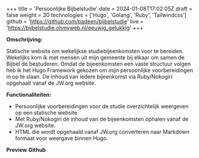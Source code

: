 +++
title = 'Persoonlijke Bijbelstudie'
date = 2024-01-08T17:02:05Z
draft = false
weight = 30
technologies = ['Hugo', 'Golang', 'Ruby', 'Tailwindcss']
github = 'https://github.com/padeen/bijbelstudie'
live = 'https://bijbelstudie.ohmyweb.nl/eeuwig_gelukkig'
+++

**Omschrijving:**

Statische website om wekelijkse studiebijeenkomsten voor te bereiden. Wekelijks kom ik met mensen uit mijn gemeente bij elkaar om samen de
Bijbel de bestuderen. Omdat de bijeenkomsten een vaste structuur volgen heb ik het Hugo Framework gekozen om mijn persoonlijke voorbereidingen
in op te slaan. De inhoud van iedere bijeenkomst via Ruby/Nokogiri opgehaalt vanaf de JW.org website.

**Functionaliteiten:**

- Persoonlijke voorbereidingen voor de studie overzichtelijk weergeven op een statische website.
- Met Ruby/Nokogiri de inhoud van de bijeenkomsten ophalen vanaf de JW.org website.
- HTML die wordt opgehaald vanaf JW.org converteren naar Markdown formaat voor weergave binnen Hugo.

**Preview**
**Github**